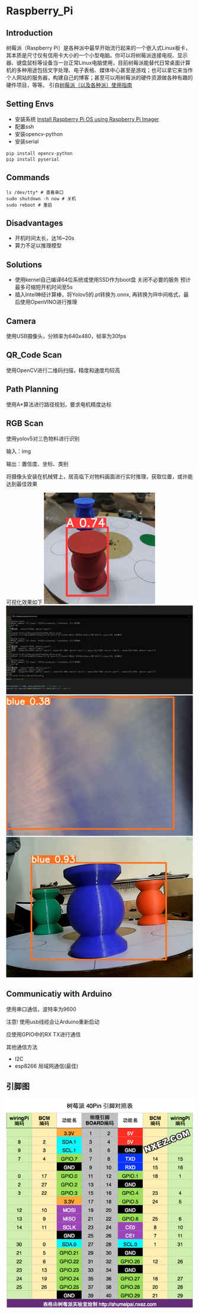 # Raspberry_Pi

## Introduction

树莓派（Raspberry Pi）是各种派中最早开始流行起来的一个嵌入式Linux板卡，其本质是尺寸仅有信用卡大小的一个小型电脑。你可以将树莓派连接电视、显示器、键盘鼠标等设备当一台正常Linux电脑使用，目前树莓派能替代日常桌面计算机的多种用途包括文字处理、电子表格、媒体中心甚至是游戏；也可以拿它来当作个人网站的服务器，构建自己的博客；甚至可以用树莓派的硬件资源做各种有趣的硬件项目，等等。 引自[树莓派（以及各种派）使用指南](https://zhuanlan.zhihu.com/p/77585297)

## Setting Envs

 - 安装系统 [Install Raspberry Pi OS using Raspberry Pi Imager](https://www.raspberrypi.com/software/)
 - 配置ssh
 - 安装opencv-python
 - 安装serial
  ```shell
  pip install opencv-python
  pip install pyserial
```

## Commands

```shell
ls /dev/tty* # 查看串口
sudo shutdown -h now # 关机
sudo reboot # 重启
```

## Disadvantages

- 开机时间太长，达16~20s
- 算力不足以推理模型

## Solutions

- 使用kernel自己编译64位系统或使用SSD作为boot盘 关闭不必要的服务 预计最多可缩短开机时间至5s
- 插入Intel神经计算棒，将Yolov5的.pt转换为.onnx, 再转换为IR中间格式，最后使用OpenVINO进行推理


## Camera

使用USB摄像头，分辨率为640x480，帧率为30fps

## QR_Code Scan
使用OpenCV进行二维码扫描，精度和速度均较高

## Path Planning
使用A*算法进行路径规划，要求电机精度达标

## RGB Scan
使用yolov5对三色物料进行识别

输入：img

输出：置信度、坐标、类别

将摄像头安装在机械臂上，居高临下对物料画面进行实时推理，获取位置，或许能达到最佳效果

可视化效果如下
![rgb_scan](../../IMG/0.jpg)
![rgb_scan](../../IMG/1.jpg)
![rgb_scan](../../IMG/2.jpg)
![rgb_scan](../../IMG/3.jpg)


## Communicatiy with Arduino

使用串口通信，波特率为9600

注意! 使用usb线缆会让Arduino重新启动

应使用GPIO中的RX TX进行通信

其他通信方法
- I2C
- esp8266 局域网通信(最佳)

## 引脚图

![pin](../../IMG/PI.png)

